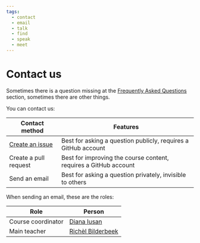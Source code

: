```yaml
---
tags:
  - contact
  - email
  - talk
  - find
  - speak
  - meet
---
```


# Contact us

Sometimes there is a question missing at
the [Frequently Asked Questions](faq.md) section,
sometimes there are other things.

You can contact us:

<!-- markdownlint-disable MD013 --><!-- Tables cannot be split up over lines, hence will break 80 characters per line -->

Contact method                                                                |Features
------------------------------------------------------------------------------|------------------------------------------------------------------------------
[Create an issue](https://github.com/UPPMAX/naiss_intro_python/issues)       |Best for asking a question publicly, requires a GitHub account
Create a pull request                                                         |Best for improving the course content, requires a GitHub account
Send an email                                                                 |Best for asking a question privately, invisible to others

<!-- markdownlint-enable MD013 -->

When sending an email, these are the roles:

Role              |Person
------------------|------------------------------------
Course coordinator|[Diana Iusan](https://www.uu.se/en/contact-and-organisation/staff?query=N5-245)
Main teacher      |[Richèl Bilderbeek](https://www.uu.se/en/contact-and-organisation/staff?query=N21-617)
